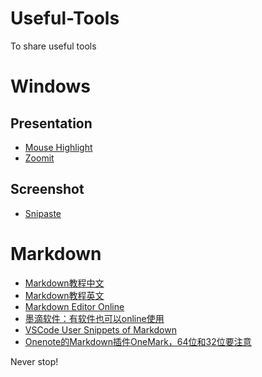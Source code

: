 # Useful-Tools
To share useful tools

# Windows 
## Presentation
- [Mouse Highlight](https://catnip5.itch.io/mouse-highlight)
- [Zoomit](https://docs.microsoft.com/zh-cn/sysinternals/downloads/zoomit?_blank)

## Screenshot
- [Snipaste](https://www.snipaste.com/)


# Markdown
- [Markdown教程中文](https://markdown.com.cn/)
- [Markdown教程英文](https://daringfireball.net/projects/markdown/basics)
- [Markdown Editor Online](https://markdown.com.cn/editor/)
- [墨滴软件：有软件也可以online使用](https://product.mdnice.com/)
- [VSCode User Snippets of Markdown](https://github.com/MinpuKang/vscode/blob/main/markdown.json)
- [Onenote的Markdown插件OneMark，64位和32位要注意](https://onemark.neuxlab.cn/)

Never stop!
